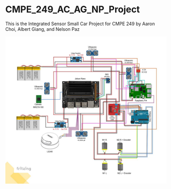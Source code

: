 # CMPE_249_AC_AG_NP_Project
This is the Integrated Sensor Small Car Project for CMPE 249 by Aaron Choi, Albert Giang, and Nelson Paz

![](Images\Robot_Wiring.jpg)

